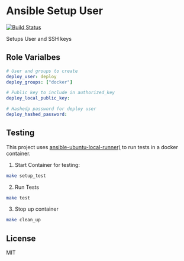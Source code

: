 # Ansible Setup User

[![Build Status](https://travis-ci.org/thomasjpfan/ansible-setup-user-role.svg?branch=master)](https://travis-ci.org/thomasjpfan/ansible-setup-user-role)

Setups User and SSH keys

## Role Varialbes

```yaml
# User and groups to create
deploy_user: deploy
deploy_groups: ["docker"]

# Public key to include in authorized_key
deploy_local_public_key:

# Hashedp password for deploy user
deploy_hashed_password:
```

## Testing

This project uses [ansible-ubuntu-local-runner)](https://github.com/thomasjpfan/ansible-ubuntu-local-runner) to run tests in a docker container.

1. Start Container for testing:

```bash
make setup_test
```

2. Run Tests

```bash
make test
```

3. Stop up container

```bash
make clean_up
```

## License

MIT